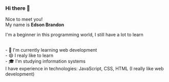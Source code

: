### Hi there 👋
Nice to meet you! <br>
My name is <b> Edson Brandon </b>
<p> I'm a beginner in this programming world, I still have a lot to learn </p><br>
- 🌱 I'm currently learning web development <br>
- 😄 I realy like to learn <br>
- 🎓 I'm studying information systems <br>
I have experience in technologies: JavaScript, CSS, HTML (I really like web development)
<!--
**edintwi/edintwi** is a ✨ _special_ ✨ repository because its `README.md` (this file) appears on your GitHub profile.
-->
